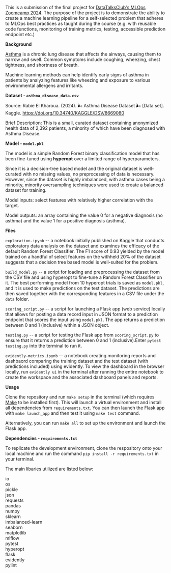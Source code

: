 This is a submission of the final project for [DataTalksClub's MLOps Zoomcamp 2024](https://github.com/DataTalksClub/mlops-zoomcamp). The purpose of the project is to demonstrate the ability to create a machine learning pipeline for a self-selected problem that adheres to MLOps best practices as taught during the course (e.g. with reusable code functions, monitoring of training metrics, testing, accessible prediction endpoint etc.)

**Background**

[Asthma](https://www.who.int/news-room/fact-sheets/detail/asthma) is a chronic lung disease that affects the airways, causing them to narrow and swell. Common symptoms include coughing, wheezing, chest tightness, and shortness of breath. 

Machine learning methods can help identify early signs of asthma in patients by analyzing features like wheezing and exposure to various environmental allergens and irritants.

**Dataset - `asthma_disease_data.csv`**

Source: Rabie El Kharoua. (2024). 🌬️ Asthma Disease Dataset 🌬️ [Data set]. Kaggle. https://doi.org/10.34740/KAGGLE/DSV/8669080 

Brief Description: This is a small, curated dataset containing anonymized health data of 2,392 patients, a minority of which have been diagnosed with Asthma Disease. 

**Model - `model.pkl`**

The model is a simple Random Forest binary classification model that has been fine-tuned using **hyperopt** over a limited range of hyperparameters. 

Since it is a decision-tree based model and the original dataset is well-curated with no missing values, no preprocessing of data is necessary. However, since the dataset is highly imbalanced, with asthma cases being a minority, minority oversampling techniques were used to create a balanced dataset for training.

Model inputs: select features with relatively higher correlation with the target.

Model outputs: an array containing the value 0 for a negative diagnosis (no asthma) and the value 1 for a positive diagnosis (asthma).

**Files**

`exploration.ipynb` -- a notebook initially published on Kaggle that conducts exploratory data analysis on the dataset and examines the efficacy of the default Random Forest Classifier. The F1 score of 0.93 yielded by the model trained on a handful of select features on the withheld 20% of the dataset suggests that a decision tree based model is well-suited for the problem.

`build_model.py` -- a script for loading and preprocessing the dataset from the CSV file and using hyperopt to fine-tune a Random Forest Classifier on it. The best performing model from 10 hyperopt trials is saved as `model.pkl`, and it is used to make predictions on the test dataset. The predictions are then saved together with the corresponding features in a CSV file under the `data` folder.

`scoring_script.py` -- a script for launching a Flask app (web service) locally that allows for posting a data record input in JSON format to a prediction endpoint that scores the input using `model.pkl`. The app returns a prediction between 0 and 1 (inclusive) within a JSON object.

`testing.py` -- a script for testing the Flask app from `scoring_script.py` to ensure that it returns a prediction between 0 and 1 (inclusive).Enter `pytest testing.py` into the terminal to run it.

`evidently-metrics.ipynb` -- a notebook creating monitoring reports and dashbaord comparing the training dataset and the test dataset (with predictions included) using evidently. To view the dashboard in the browser locally, run `evidently ui` in the terminal after running the entire notebook to create the workspace and the associated dashboard panels and reports. 

**Usage**

Clone the repository and run `make setup` in the terminal (which requires [Make](https://www.technewstoday.com/install-and-use-make-in-windows/) to be installed first). This will launch a virtual environment and install all dependencies from `requirements.txt`. You can then launch the Flask app with `make launch_app` and then test it using `make test` command. 

Alternatively, you can run `make all` to set up the environment and launch the Flask app.

**Dependencies - `requirements.txt`**
 
To replicate the development environment, clone the respository onto your local machine and run the command `pip install -r requirements.txt` in your terminal. 

The main libaries utilized are listed below:

io<br>
os<br>
pickle<br>
json<br>
requests<br>
pandas<br>
numpy<br>
sklearn<br>
imbalanced-learn<br>
seaborn<br>
matplotlib<br>
mlflow<br>
pytest<br>
hyperopt<br>
flask<br>
evidently<br>
pylint<br>


